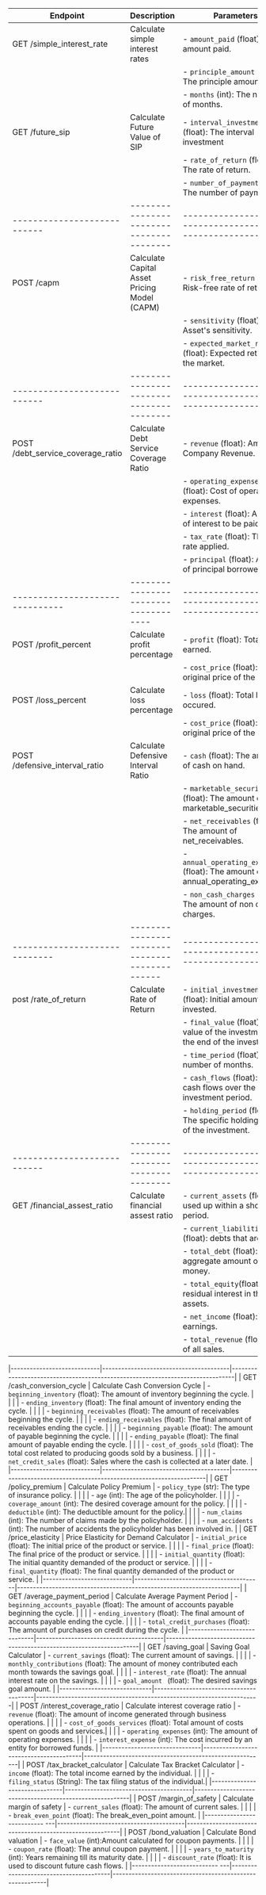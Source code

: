 | Endpoint                    | Description                                  | Parameters                                                |
|-----------------------------|----------------------------------------------|-----------------------------------------------------------|
| GET /simple_interest_rate   | Calculate simple interest rates              | - `amount_paid` (float): The amount paid.                 |
|                             |                                              | - `principle_amount` (float): The principle amount.       |
|                             |                                              | - `months` (int): The number of months.                   |
| GET /future_sip             | Calculate Future Value of SIP                | - `interval_investment` (float): The interval investment  |
|                             |                                              | - `rate_of_return` (float): The rate of return.           |
|                             |                                              | - `number_of_payments` (int): The number of payments.     |
| --------------------------- | ----------------------------------------     | --------------------------------------------------------- |
| POST /capm                  | Calculate Capital Asset Pricing Model (CAPM) | - `risk_free_return` (float): Risk-free rate of return.            |
|                             |                                              | - `sensitivity` (float): Asset's sensitivity.            |
|                             |                                              | - `expected_market_return` (float): Expected return of the market. |
| --------------------------- | ----------------------------------------     | --------------------------------------------------------- |
| POST /debt_service_coverage_ratio | Calculate Debt Service Coverage Ratio  | - `revenue` (float): Amount of Company Revenue.           |
|                                   |                                        | - `operating_expenses` (float): Cost of operating expenses.|
|                                   |                                        | - `interest` (float): Amount of interest to be paid       |
|                                   |                                        | - `tax_rate` (float): The tax rate applied.               |
|                                   |                                        | - `principal` (float): Amount of principal borrowed.      |
| -------------------------------   | ------------------------------------   | --------------------------------------------------------- |
| POST /profit_percent | Calculate profit percentage  | - `profit` (float): Total profit earned.           |
|                                   |                                        | - `cost_price` (float): The original price of the item |
| POST /loss_percent | Calculate loss percentage  | - `loss` (float): Total loss occured.           |
|                                   |                                        | - `cost_price` (float): The original price of the item |
| POST /defensive_interval_ratio | Calculate Defensive Interval Ratio        | - `cash` (float): The amount of cash on hand.             |
|                                |                                           | - `marketable_securities` (float): The amount of marketable_securities.|
|                                |                                           | - `net_receivables` (float): The amount of net_receivables.|
|                                |                                           | - `annual_operating_expenses` (float): The amount of annual_operating_expenses.|
|                                |                                           | - `non_cash_charges` (float): The amount of non cash charges.|
|-----------------------------|----------------------------------------------|-----------------------------------------------------------|
| post /rate_of_return   | Calculate Rate of Return                         | - `initial_investment` (float): Initial amount invested.                 |
|                             |                                              | - `final_value` (float): the value of the investment at the end of the investment.       |
|                             |                                              | - `time_period` (float): The number of months.                   |
|                             |                                              | - `cash_flows`  (float): A list of cash flows over the investment period.                   |
|                             |                                              | - `holding_period` (float): The specific holding period of the investment.                   |
| --------------------------- | ----------------------------------------     | --------------------------------------------------------- |
| GET /financial_assest_ratio   | Calculate financial assest ratio           | - `current_assets` (float): used up within a short period.                 |
|                             |                                            | - `current_liabilities` (float): debts that are due .       |
|                             |                                              | - `total_debt` (float): aggregate amount of money.                   |
|                             |                                              | - `total_equity`(float): residual interest in the assets.                   |
|                             |                                              | - `net_income` (float): net earnings.                   |
|                             |                                              | - `total_revenue` (float): sum of all sales.                   |

|----------------------------|----------------------------------------|-------------------------------------------------------------------------------|
| GET /cash_conversion_cycle | Calculate Cash Conversion Cycle  | - `beginning_inventory` (float): The amount of inventory beginning the cycle. |
|                            |                                  | - `ending_inventory` (float): The final amount of inventory ending the cycle. |
|                            |                                  | - `beginning_receivables` (float): The amount of receivables beginning the cycle. |
|                            |                                  | - `ending_receivables` (float): The final amount of receivables ending the cycle. |
|                            |                                  | - `beginning_payable` (float): The amount of payable beginning the cycle. |
|                            |                                  | - `ending_payable` (float): The final amount of payable ending the cycle. |
|                            |                                  | - `cost_of_goods_sold` (float): The total cost related to producing goods sold by a business. |
|                            |                                  | - `net_credit_sales` (float): Sales where the cash is collected at a later date. |
|----------------------------|----------------------------------------|----------------------------------------------------------------------|
| GET /policy_premium | Calculate Policy Premium                | - `policy_type` (str): The type of insurance policy. |
|                            |                                  | - `age` (int): The age of the policyholder. |
|                            |                                  | - `coverage_amount` (int): The desired coverage amount for the policy. |
|                            |                                  | - `deductible` (int): The deductible amount for the policy.|
|                            |                                  | - `num_claims` (int): The number of claims made by the policyholder. |
|                            |                                  | - `num_accidents` (int): The number of accidents the policyholder has been involved in. |
| GET /price_elasticity | Price Elasticity for Demand Calculator | - `initial_price` (float): 
The initial price of the product or service. |
|                            |                                  | - `final_price` (float): The final price of the product or service. |
|                            |                                  | - `initial_quantity` (float): The initial quantity demanded of the product or service. |
|                            |                                  | - `final_quantity` (float): The final quantity demanded of the product or service. |
|----------------------------|----------------------------------------|----------------------------------------------------------------------|
| GET /average_payment_period | Calculate Average Payment Period       | - `beginning_accounts_payable` (float): The amount of accounts payable beginning the cycle. |
|                             |                                        | - `ending_inventory` (float): The final amount of accounts payable ending the cycle. |
|                             |                                        | - `total_credit_purchases` (float): The amount of purchases on credit during the cycle. |
|-----------------------------|----------------------------------------|---------------------------------------------------------------------|
| GET /saving_goal            | Saving Goal Calculator                 | - `current_savings` (float): The current amount of savings. |
|                             |                                        | - `monthly_contributions` (float): The amount of money contributed each month towards the savings goal. |
|                             |                                        | - `interest_rate` (float): The annual interest rate on the savings. |
|                             |                                        | - `goal_amount ` (float): The desired savings goal amount. |
|-----------------------------|----------------------------------------|----------------------------------------------------------------------|
| POST /interest_coverage_ratio | Calculate interest coverage ratio    | - `revenue` (float): The amount of income generated through business operations.  |
|                               |                                      | - `cost_of_goods_services` (float): Total amount of costs spent on goods and services.|
|                               |                                      | - `operating_expenses` (int): The amount of operating expenses. |
|                               |                                      | - `interest_expense` (int): The cost incurred by an entity for borrowed funds. |
|-------------------------------|----------------------------------------|---------------------------------------------------------|
| POST /tax_bracket_calculator | Calculate Tax Bracket Calculator    | - `income` (float): The total income earned by the individual.  |
|                               |                                      | - `filing_status` (String): The tax filing status of the individual.|
|-------------------------------|----------------------------------------|---------------------------------------------------------|
| POST /margin_of_safety        | Calculate margin of safety             | - `current_sales` (float): The amount of current sales. |
|                               |                                        | - `break_even_point` (float): The break_even_point amount. |
|--------------------------- ---|----------------------------------------|---------------------------------------------------------|
| POST /bond_valuation          | Calculate Bond valuation               | - `face_value` (int):Amount calculated for coupon payments. |
|                               |                                        | - `coupon_rate` (float): The annul coupon payment. |
|                               |                                        | - `years_to_maturity` (int): Years remaining till its maturity date. |
|                               |                                        | - `discount_rate` (float): It is used to discount future cash flows. |
|--------------------------- ---|----------------------------------------|---------------------------------------------------------|
